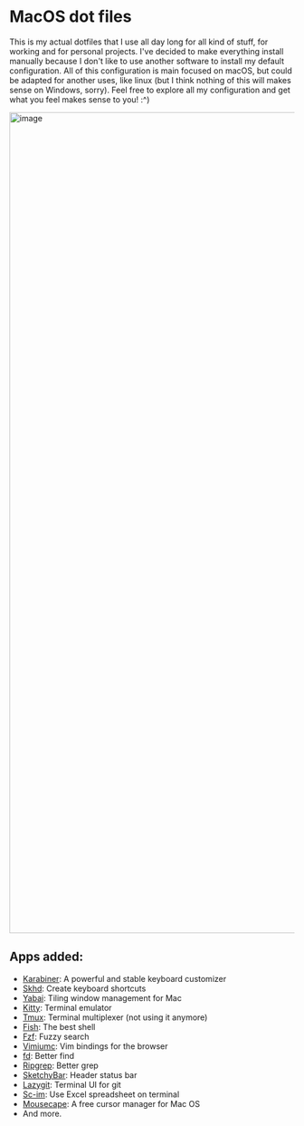 # MacOS dot files

This is my actual dotfiles that I use all day long for all kind of stuff, for working and for personal projects. I've decided to make everything install manually because I don't like to use another software to install my default configuration. All of this configuration is main focused on macOS, but could be adapted for another uses, like linux (but I think nothing of this will makes sense on Windows, sorry). Feel free to explore all my configuration and get what you feel makes sense to you! :^)

<img width="1450" alt="image" src="main.png">

## Apps added:

- [Karabiner](https://karabiner-elements.pqrs.org/): A powerful and stable keyboard customizer
- [Skhd](https://github.com/koekeishiya/skhd): Create keyboard shortcuts
- [Yabai](https://github.com/koekeishiya/yabai): Tiling window management for Mac
- [Kitty](https://sw.kovidgoyal.net/kitty/): Terminal emulator
- [Tmux](https://github.com/tmux/tmux/): Terminal multiplexer (not using it anymore)
- [Fish](https://fishshell.com/): The best shell
- [Fzf](https://github.com/junegunn/fzf/): Fuzzy search
- [Vimiumc](https://chrome.google.com/webstore/detail/vimium-c-all-by-keyboard/hfjbmagddngcpeloejdejnfgbamkjaeg?hl=en): Vim bindings for the browser
- [fd](https://github.com/sharkdp/fd): Better find
- [Ripgrep](https://github.com/BurntSushi/ripgrep/): Better grep
- [SketchyBar](https://github.com/FelixKratz/SketchyBar): Header status bar
- [Lazygit](https://github.com/jesseduffield/lazygit): Terminal UI for git
- [Sc-im](https://github.com/andmarti1424/sc-im): Use Excel spreadsheet on terminal
- [Mousecape](https://github.com/alexzielenski/Mousecape): A free cursor manager for Mac OS
- And more.
